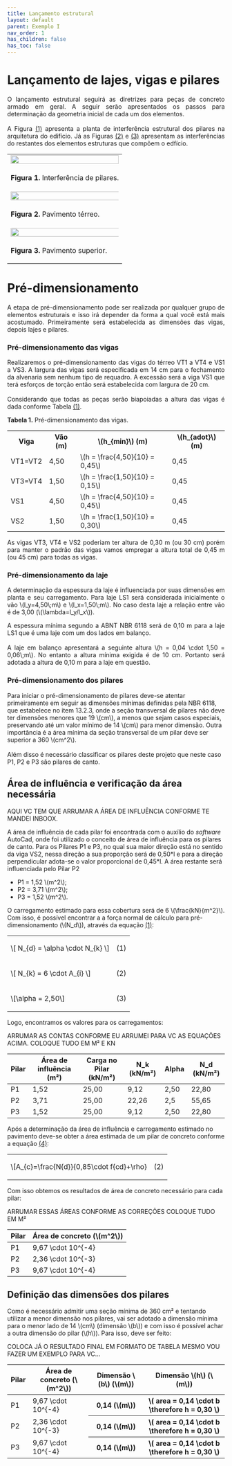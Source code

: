 ```yaml
---
title: Lançamento estrutural
layout: default
parent: Exemplo I
nav_order: 1
has_children: false
has_toc: false
---
```



<!--Don't delete this script-->
<script src = "https://polyfill.io/v3/polyfill.min.js?features=es6"></script>
<script id = "MathJax-script" async src="https://cdn.jsdelivr.net/npm/mathjax@3/es5/tex-mml-chtml.js"></script>
<!--Don't delete this script-->

<h1>Lançamento de lajes, vigas e pilares</h1> 

<p align = "justify">
O lançamento estrutural seguirá as diretrizes para peças de concreto armado em geral. A seguir serão apresentados os passos para determinação da geometria inicial de cada um dos elementos.<br><br>
A Figura <a href="#fig1">(1)</a> apresenta a planta de interferência estrutural dos pilares na arquitetura do edifício. Já as Figuras <a href="#fig2">(2)</a> e <a href="#fig3">(3)</a> apresentam as interferências do restantes dos elementos estruturas que compõem o edfício.
</p>

<table border = "0" style = "width:100%">
  <tr>
    <td><center><img src = "assets/images/figura1.jpeg" width = "100%"></center></td>
  </tr>
  <tr>
    <td><center><p align = "justify" id = "fig1"><b>Figura 1.</b> Interferência de pilares.</p></center></td>
  </tr>
  <tr>
    <td><center><img src = "assets/images/figura2.jpeg" width = "150%"></center></td>
  </tr>
  <tr>
    <td><center><p align = "justify" id = "fig2"><b>Figura 2.</b> Pavimento térreo.</p></center></td>
  </tr>
  <tr>
    <td><center><img src = "assets/images/figura3.jpeg" width = "150%"></center></td>
  </tr>
  <tr>
    <td><center><p align = "justify" id = "fig3"><b>Figura 3.</b> Pavimento superior.</p></center></td>
  </tr>
</table>

<h1>Pré-dimensionamento</h1>  

<p align = "justify">
A etapa de pré-dimensionamento pode ser realizada por qualquer grupo de elementos estruturais e isso irá depender da forma a qual você está mais acostumado. Primeiramente será estabelecida as dimensões das vigas, depois lajes e pilares.
</p>

<h3>Pré-dimensionamento das vigas</h3>  

<p align = "justify">
Realizaremos o pré-dimensionamento das vigas do térreo VT1 a VT4 e VS1 a VS3. A largura das vigas será especificada em 14 cm para o fechamento da alvenaria sem nenhum tipo de requadro. A excessão será a viga VS1 que terá esforços de torção então será estabelecida com largura de 20 cm.<br><br>
Considerando que todas as peças serão biapoiadas a altura das vigas é dada conforme Tabela <a href="#tab1">(1)</a>.
</p>

<p align = "justify" id = "tab1"><b>Tabela 1.</b> Pré-dimensionamento das vigas.</p>

<table border="0" style = "width:100%">
    <tr>
        <th>Viga</th>
        <th>Vão (m)</th>
        <th>\(h_{min}\) (m)</th>
        <th>\(h_{adot}\) (m)</th>
    </tr>
    <tr>
        <td>VT1=VT2</td>
        <td>4,50</td>
        <td>\(h = \frac{4,50}{10} = 0,45\)</td>
        <td>0,45</td>
    </tr>
    <tr>
        <td>VT3=VT4</td>
        <td>1,50</td>
        <td>\(h = \frac{1,50}{10} = 0,15\)</td>
        <td>0,45</td>
    </tr>
    <tr>
        <td>VS1</td>
        <td>4,50</td>
        <td>\(h = \frac{4,50}{10} = 0,45\)</td>
        <td>0,45</td>
    </tr>
    <tr>
        <td>VS2</td>
        <td>1,50</td>
        <td>\(h = \frac{1,50}{10} = 0,30\)</td>
        <td>0,45</td>
    </tr>
</table>

<p align = "justify">
As vigas VT3, VT4 e VS2 poderiam ter altura de 0,30 m (ou 30 cm) porém para manter o padrão das vigas vamos empregar a altura total de 0,45 m (ou 45 cm) para todas as vigas. 
</p>

<h3>Pré-dimensionamento da laje</h3>  

<p align = "justify">
A determinação da espessura da laje é influenciada por suas dimensões em planta e seu carregamento. Para laje LS1 será considerada inicialmente o vão \(l_y=4,50\;m\) e \(l_x=1,50\;m\). No caso desta laje a relação entre vão é de 3,00 (\(\lambda=l_y/l_x\)).
</p>

<p align = "justify">
A espessura mínima segundo a ABNT NBR 6118 será de 0,10 m para a laje LS1 que é uma laje com um dos lados em balanço.<br><br>
A laje em balanço apresentará a seguinte altura \(h = 0,04 \cdot 1,50 = 0,06\;m\). No entanto a altura mínima exigida é de 10 cm. Portanto será adotada a altura de 0,10 m para a laje em questão.
</p>
<!-- 
<ul>
  <li><p align = "justify">7 cm para lajes de cobertura que não possuam balanço.</p></li>
  <li><p align = "justify">8 cm para lajes de piso que não possuam balanço.</p></li>
  <li><p align = "justify">10 cm para lajes que apresentam balanço, seja para cobertura ou piso.</p></li>
  <li><p align = "justify">12 cm para lajes sujeitas ao tráfego de veículos com peso de até três toneladas.</p></li>
  <li><p align = "justify">15 cm para lajes sujeitas ao tráfego de veículos com peso superior a três toneladas.</p></li>
</ul> -->

<h3>Pré-dimensionamento dos pilares</h3>  


<p aligin = "justify">
Para iniciar o pré-dimensionamento de pilares deve-se atentar primeiramente em seguir as dimensões mínimas definidas pela NBR 6118, que estabelece no item 13.2.3, onde a seção transversal de pilares não deve ter dimensões menores que 19 \(cm\), a menos que sejam casos especiais, preservando até um valor mínimo de 14 \(cm\) para menor dimensão. Outra importância é a área mínima da seção transversal de um pilar deve ser superior a 360 \(cm^2\).
<br><br>
Além disso é necessário classificar os pilares deste projeto que neste caso P1, P2 e P3 são pilares de canto.
</p>

<h2>Área de influência e verificação da área necessária</h2>  

AQUI VC TEM QUE ARRUMAR A ÁREA DE INFLUÊNCIA CONFORME TE MANDEI INBOOX.

<p aligin = "justify">
A área de influência de cada pilar foi encontrada com o auxílio do <i>software</i> AutoCad, onde foi utilizado o conceito de área de influência para os pilares de canto. 
Para os Pilares P1 e P3, no qual sua maior direção está no sentido da viga VS2, nessa direção a sua proporção será de 0,50*l e para a direção perpendicular adota-se o valor proporcional de 0,45*l. A área restante será influenciada pelo Pilar P2
<ul>
    <li>P1 = 1,52 \(m^2\);</li>
    <li>P2 = 3,71 \(m^2\);</li>
    <li>P3 = 1,52 \(m^2\).</li>
</ul>

<p aligin = "justify">
O carregamento estimado para essa cobertura será de 6 \(\frac{kN}{m^2}\). Com isso, é possível encontrar a a força normal de cálculo para pré-dimensionamento (\(N_d\)), através da equação <a href="#eq1">(1)</a>:
  
  <table border = "0" style = "width:100%">
  <tr>
    <td align = "left">\[ N_{d} = \alpha \cdot N_{k} \]</td>
    <td><p align = "right" id = "eq1">(1)</p></td>
  </tr>
  <tr>
    <td align = "left">\[ N_{k} = 6 \cdot A_{i} \]</td>
    <td><p align = "right" id = "eq2">(2)</p></td>
  </tr>
  <tr>
    <td align = "left">\[\alpha = 2,50\]</td>
    <td><p align = "right" id = "eq3">(3)</p></td>
  </tr>
</table>
</p>
<p aligin = "justify">
  
Logo, encontramos os valores para os carregamentos:

ARRUMAR AS CONTAS CONFORME EU ARRUMEI PARA VC AS EQUAÇÕES ACIMA. COLOQUE TUDO EM M² E KN
  
<table style = "width:100%">
<thead>
  <tr>
    <th>Pilar</th>
    <th>Área de influência (m²)</th>
    <th>Carga no Pilar (kN/m²)</th>
    <th>N_k (kN/m²)</th>
    <th>Alpha</th>
    <th>N_d (kN/m²)</th>
  </tr>
</thead>
<tbody>
  <tr>
    <td>P1</td>
    <td>1,52</td>
    <td>25,00</td>
    <td>9,12</td>
    <td>2,50</td>
    <td>22,80</td>
  </tr>
  <tr>
    <td>P2</td>
    <td>3,71</td>
    <td>25,00</td>
    <td>22,26</td>
    <td>2,5</td>
    <td>55,65</td>
  </tr>
  <tr>
    <td>P3</td>
    <td>1,52</td>
    <td>25,00</td>
    <td>9,12</td>
    <td>2,50</td>
    <td>22,80</td>
  </tr>
</tbody>
</table>

<p aligin = "justify">
Após a determinação da área de influência e carregamento estimado no pavimento deve-se obter a área estimada de um pilar de concreto conforme a equação <a href="#eq4">(4)</a>:
</p>

<table>
  <tr>  
    <td align = "left">\[A_{c}=\frac{N{d}}{0,85\cdot f{cd}+\rho}</td>
    <td><p align = "rigth" id = "eq4">(2)</p></td>
  </tr>
</table>


<p aligin = "justify">
Com isso obtemos os resultados de área de concreto necessário para cada pilar:
</p>

ARRUMAR ESSAS ÁREAS CONFORME AS CORREÇÕES COLOQUE TUDO EM M²

<table>
<thead>
  <tr>
    <th>Pilar</th>
    <th>Área de concreto (\(m^2\))</th>
  </tr>
</thead>
<tbody>
  <tr>
    <td>P1</td>
    <td>9,67 \cdot 10^{-4} </td>
  </tr>
  <tr>
    <td>P2</td>
    <td>2,36 \cdot 10^{-3}</td>
  </tr>
  <tr>
    <td>P3</td>
    <td>9,67 \cdot 10^{-4}</td>
  </tr>
</tbody>
</table>

<h2>Definição das dimensões dos pilares</h2>

<p aligin = "justify">
Como é necessário admitir uma seção mínima de 360 cm² e tentando utilizar a menor dimensão nos pilares, vai ser adotado a dimensão mínima para o menor lado de 14 \(cm\) (dimensão \(b\)) e com isso é possível achar a outra dimensão do pilar (\(h\)). Para isso, deve ser feito:
</p>

COLOCA JÁ O RESULTADO FINAL EM FORMATO DE TABELA MESMO VOU FAZER UM EXEMPLO PARA VC...

<table>
<thead>
  <tr>
    <th>Pilar</th>
    <th>Área de concreto (\(m^2\))</th>
    <th>Dimensão \(b\) (\(m\))</th>
    <th>Dimensão \(h\) (\(m\))</th>
  </tr>
</thead>
<tbody>
  <tr>
    <td>P1</td>
    <td>9,67 \cdot 10^{-4}</td>
    <th>0,14 (\(m\))</th>
    <th>\( area = 0,14 \cdot b \therefore h =  0,30 \)</th>
  </tr>
    <tr>
    <td>P2</td>
    <td>2,36 \cdot 10^{-3}</td>
    <th>0,14 (\(m\))</th>
    <th>\( area = 0,14 \cdot b \therefore h =  0,30 \)</th>
  </tr>
    <tr>
    <td>P3</td>
    <td>9,67 \cdot 10^{-4}</td>
    <th>0,14 (\(m\))</th>
    <th>\( area = 0,14 \cdot b \therefore h =  0,30 \)</th>
  </tr>
</tbody>
</table>


